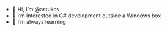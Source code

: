 - 👋 Hi, I’m @astukov
- 👀 I’m interested in C# development outside a Windows box
- 🌱 I’m always learning 

<!---
astukov/astukov is a ✨ special ✨ repository because its `README.md` (this file) appears on your GitHub profile.
You can click the Preview link to take a look at your changes.
--->

